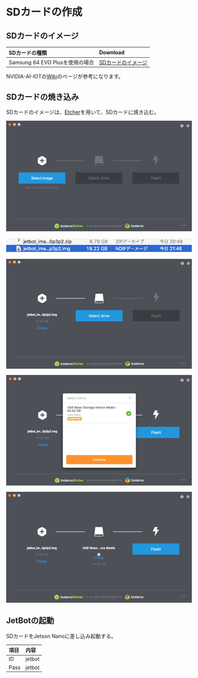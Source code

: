 # SDカードの作成

## SDカードのイメージ　

|SDカードの種類|Download|
|:--|:--|
|Samsung 64 EVO Plusを使用の場合|[SDカードのイメージ](https://drive.google.com/open?id=1G5nw0o3Q6E08xZM99ZfzQAe7-qAXxzHN)|

NVIDIA-AI-IOTの[Wiki](https://github.com/NVIDIA-AI-IOT/jetbot/wiki/software-setup)のページが参考になります。

## SDカードの焼き込み

SDカードのイメージは、[Etcher](https://www.balena.io/etcher/)を用いて、SDカードに焼き込む。

![](./img/sd001.png)

![](./img/sd002.png)

![](./img/sd003.png)

![](./img/sd004.png)

![](./img/sd005.png)

## JetBotの起動

SDカードをJetson Nanoに差し込み起動する。

|項目|内容|
|:--|:--|
|ID|jetbot|
|Pass|jetbot|
